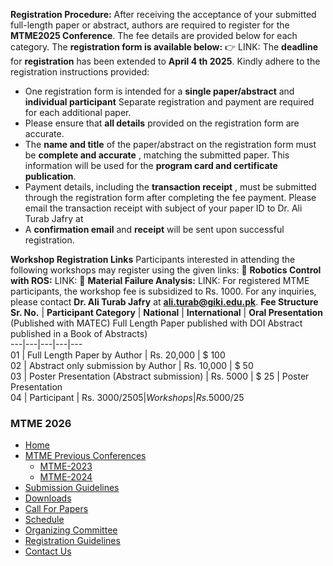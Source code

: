 **Registration Procedure:**
After receiving the acceptance of your submitted full-length paper or abstract, authors are required to register for the **MTME2025 Conference**. The fee details are provided below for each category.
The **registration form is available below:**
👉 
LINK: 
The **deadline** for **registration** has been extended to **April 4 th 2025**.
Kindly adhere to the registration instructions provided:
  * One registration form is intended for a **single paper/abstract** and **individual participant** Separate registration and payment are required for each additional paper.
  * Please ensure that **all details** provided on the registration form are accurate.
  * The **name and title** of the paper/abstract on the registration form must be **complete and accurate** , matching the submitted paper. This information will be used for the **program card and certificate publication**.
  * Payment details, including the **transaction receipt** , must be submitted through the registration form after completing the fee payment. Please email the transaction receipt with subject of your paper ID to Dr. Ali Turab Jafry at 
  * A **confirmation email** and **receipt** will be sent upon successful registration.


**Workshop Registration Links**
Participants interested in attending the following workshops may register using the given links:
🔹 **Robotics Control with ROS:**
LINK: 
🔹 **Material Failure Analysis:**
LINK: 
For registered MTME participants, the workshop fee is subsidized to Rs. 1000.
For any inquiries, please contact **Dr. Ali Turab Jafry** at **ali.turab@giki.edu.pk**.
**Fee Structure**
**Sr. No.** | **Participant Category** | **National** | **International** |  **Oral Presentation** (Published with MATEC) Full Length Paper published with DOI Abstract published in a Book of Abstracts)  
---|---|---|---|---  
01 | Full Length Paper by Author | Rs. 20,000 | $ 100  
02 | Abstract only submission by Author | Rs. 10,000 | $ 50  
03 | Poster Presentation (Abstract submission) | Rs. 5000 | $ 25 | Poster Presentation  
04 | Participant | Rs. 3000/$25  
05 | Workshops | Rs. 5000/$25  
### MTME 2026
  * [Home](https://giki.edu.pk/mtme-2025/home/)
  * [MTME Previous Conferences](https://giki.edu.pk/mtme-2025/registration-mtme/)
    * [MTME-2023](https://giki.edu.pk/mtme-2023/)
    * [MTME-2024](https://giki.edu.pk/mtme-2024/)
  * [Submission Guidelines](https://giki.edu.pk/mtme-2025/paper-submission/)
  * [Downloads](https://giki.edu.pk/mtme-2025/downloads-mtme/)
  * [Call For Papers](https://giki.edu.pk/mtme-2025/call-for-papers/)
  * [Schedule](https://giki.edu.pk/mtme-2025/program-mtme/)
  * [Organizing Committee](https://giki.edu.pk/mtme-2025/organizing-committee-mtme/)
  * [Registration Guidelines](https://giki.edu.pk/mtme-2025/registration-mtme/)
  * [Contact Us](https://giki.edu.pk/mtme-2025/keynote-speakers/)


